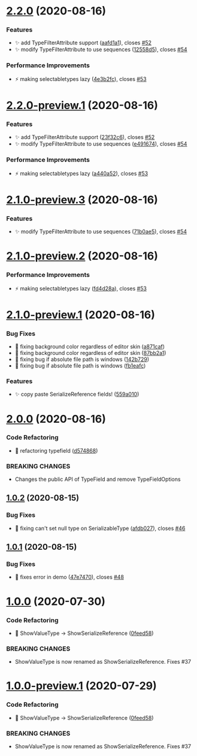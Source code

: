 # [2.2.0](https://github.com/CareBoo/Serially/compare/v2.1.0...v2.2.0) (2020-08-16)


### Features

* :sparkles: add TypeFilterAttribute support ([aafd1a1](https://github.com/CareBoo/Serially/commit/aafd1a10b69f2275cbeb8e77cb9b7ff977ce727b)), closes [#52](https://github.com/CareBoo/Serially/issues/52)
* :sparkles: modify TypeFilterAttribute to use sequences ([12558d5](https://github.com/CareBoo/Serially/commit/12558d5b9c7ac98c00131900908bf321a33f78cd)), closes [#54](https://github.com/CareBoo/Serially/issues/54)


### Performance Improvements

* :zap: making selectabletypes lazy ([4e3b2fc](https://github.com/CareBoo/Serially/commit/4e3b2fc10438d17d434cd3acd90541b892613ac3)), closes [#53](https://github.com/CareBoo/Serially/issues/53)

# [2.2.0-preview.1](https://github.com/CareBoo/Serially/compare/v2.1.0...v2.2.0-preview.1) (2020-08-16)


### Features

* :sparkles: add TypeFilterAttribute support ([23f32c6](https://github.com/CareBoo/Serially/commit/23f32c6cbf94c25763e008402c9c6928f737bbd4)), closes [#52](https://github.com/CareBoo/Serially/issues/52)
* :sparkles: modify TypeFilterAttribute to use sequences ([e491674](https://github.com/CareBoo/Serially/commit/e491674b352b5821661163034ef32f03acbf24cd)), closes [#54](https://github.com/CareBoo/Serially/issues/54)


### Performance Improvements

* :zap: making selectabletypes lazy ([a440a52](https://github.com/CareBoo/Serially/commit/a440a52964a55fcd5fd0b9dd58fc1a90537d2343)), closes [#53](https://github.com/CareBoo/Serially/issues/53)

# [2.1.0-preview.3](https://github.com/CareBoo/Serially/compare/v2.1.0-preview.2...v2.1.0-preview.3) (2020-08-16)


### Features

* :sparkles: modify TypeFilterAttribute to use sequences ([71b0ae5](https://github.com/CareBoo/Serially/commit/71b0ae5b9e58631672895dc5a138b191bfcd9055)), closes [#54](https://github.com/CareBoo/Serially/issues/54)

# [2.1.0-preview.2](https://github.com/CareBoo/Serially/compare/v2.1.0-preview.1...v2.1.0-preview.2) (2020-08-16)


### Performance Improvements

* :zap: making selectabletypes lazy ([fd4d28a](https://github.com/CareBoo/Serially/commit/fd4d28ab623ff11cdc3507de0bc8156eb6496413)), closes [#53](https://github.com/CareBoo/Serially/issues/53)

# [2.1.0-preview.1](https://github.com/CareBoo/Serially/compare/v2.0.0...v2.1.0-preview.1) (2020-08-16)


### Bug Fixes

* :art: fixing background color regardless of editor skin ([a871caf](https://github.com/CareBoo/Serially/commit/a871caf71cc5b6fb0852d2999f3616046af7ff15))
* :art: fixing background color regardless of editor skin ([87bb2a1](https://github.com/CareBoo/Serially/commit/87bb2a1c1436636f9a289da5ab43a15ea24a6c34))
* :bug: fixing bug if absolute file path is windows ([142b729](https://github.com/CareBoo/Serially/commit/142b729ccf4b70fd627dd436e128d1b9b73ef4f5))
* :bug: fixing bug if absolute file path is windows ([fb1eafc](https://github.com/CareBoo/Serially/commit/fb1eafc6000dc31b75fe998f0566ed0d9a287fb6))


### Features

* :sparkles: copy paste SerializeReference fields! ([559a010](https://github.com/CareBoo/Serially/commit/559a01092dda0bf65a6e5a02b39dd3489f327ee4))

# [2.0.0](https://github.com/CareBoo/Serially/compare/v1.0.2...v2.0.0) (2020-08-16)


### Code Refactoring

* :art: refactoring typefield ([d574868](https://github.com/CareBoo/Serially/commit/d574868c210cde549f70c3051ef6a68fe332e03b))


### BREAKING CHANGES

* Changes the public API of TypeField and remove TypeFieldOptions

## [1.0.2](https://github.com/CareBoo/Serially/compare/v1.0.1...v1.0.2) (2020-08-15)


### Bug Fixes

* :bug: fixing can't set null type on SerializableType ([afdb027](https://github.com/CareBoo/Serially/commit/afdb0279c2a60fd1934ce00ab155a77fefe2a24c)), closes [#46](https://github.com/CareBoo/Serially/issues/46)

## [1.0.1](https://github.com/CareBoo/Serially/compare/v1.0.0...v1.0.1) (2020-08-15)


### Bug Fixes

* :bug: fixes error in demo ([47e7470](https://github.com/CareBoo/Serially/commit/47e7470dc4a1d19fe613ebf862474db37b3ba473)), closes [#48](https://github.com/CareBoo/Serially/issues/48)

# [1.0.0](https://github.com/CareBoo/Serially/compare/v0.1.4...v1.0.0) (2020-07-30)


### Code Refactoring

* :art: ShowValueType -> ShowSerializeReference ([0feed58](https://github.com/CareBoo/Serially/commit/0feed58f7dc42e2ff7930f357c058ba2113853fb))


### BREAKING CHANGES

* ShowValueType is now renamed as ShowSerializeReference. Fixes #37

# [1.0.0-preview.1](https://github.com/CareBoo/Serially/compare/v0.1.4...v1.0.0-preview.1) (2020-07-29)


### Code Refactoring

* :art: ShowValueType -> ShowSerializeReference ([0feed58](https://github.com/CareBoo/Serially/commit/0feed58f7dc42e2ff7930f357c058ba2113853fb))


### BREAKING CHANGES

* ShowValueType is now renamed as ShowSerializeReference. Fixes #37
